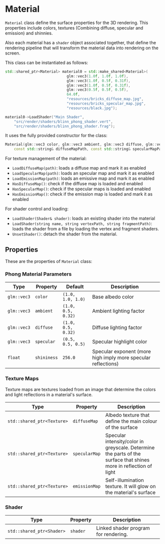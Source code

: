 # Material

`Material` class define the surface properties for the 3D rendering. This properties include colors, textures (Combining diffuse, specular and emission) and shinnies. 

Also each material has a `shader` object associated together, that define the rendering pipeline that will transform the material data into rendering on the screen. 

This class can be instantiated as follows: 
```cpp
std::shared_ptr<Material> material0 = std::make_shared<Material>(
							glm::vec3(1.0f, 1.0f, 1.0f),
							glm::vec3(1.0f, 0.5f, 0.31f),
							glm::vec3(1.0f, 0.5f, 0.31f),
							glm::vec3(0.5f, 0.5f, 0.5f),
							64.0f,
							"resources/bricks_diffuse_map.jpg",
							"resources/bricks_specular_map.jpg",
							"resources/black.jpg");

material0->LoadShader("Main Shader",
	"src/render/shaders/blinn_phong_shader.vert",
	"src/render/shaders/blinn_phong_shader.frag");
```

It uses the fully provided constructor for the class: 
```cpp 
Material(glm::vec3 color, glm::vec3 ambient, glm::vec3 diffuse, glm::vec3 specular, float shininess,  
    const std::string& diffuseMapPath, const std::string& specularMapPath, const std::string& emissionMapPath)
```

For texture management of the material: 
- `LoadDiffuseMap(path)`: loads a diffuse map and mark it as enabled
- `LoadSpecularMap(path)`: loads an specular map and mark it as enabled
- `LoadEmissionMap(path)`: loads an emissive map and mark it as enabled
- `HasDiffuseMap()`: check if the diffuse map is loaded and enabled
- `HasSpecularMap()`: check if the specular maps is loaded and enabled
- `HasEmissionMap()`: check if the emission map is loaded and mark it as enabled

For shader control and loading: 
* `LoadShader(Shader& shader)`: loads an existing shader into the material
* `LoadShader(string name, string vertexPath, string fragmentPath)`: loads the shader from a file by loading the vertex and fragment shaders. 
* `UnsetShader()`: detach the shader from the material. 

## Properties

These are the properties of `Material` class: 

### Phong Material Parameters

|Type|Property|Default|Description|
|---|---|---|---|
|`glm::vec3`|`color`|`(1.0, 1.0, 1.0)`|Base albedo color|
|`glm::vec3`|`ambient`|`(1.0, 0.5, 0.32)`|Ambient lighting factor|
|`glm::vec3`|`diffuse`|`(1.0, 0.5, 0.32)`|Diffuse lighting factor|
|`glm::vec3`|`specular`|`(0.5, 0.5, 0.5)`|Specular highlight color|
|`float`|`shininess`|`256.0`|Specular exponent (more high imply more specular reflections)|

### Texture Maps

Texture maps are textures loaded from an image that determine the colors and light reflections in a material's surface. 

|Type|Property|Description|
|---|---|---|
|`std::shared_ptr<Texture>`|`diffuseMap`|Albedo texture that define the main colour of the surface|
|`std::shared_ptr<Texture>`|`specularMap`|Specular intensity/color in greyscale. Determine the parts of the surface that shines more in reflection of light|
|`std::shared_ptr<Texture>`|`emissionMap`|Self-illumination texture. It will glow on the material's surface|

### Shader

| Type                      | Property | Description                          |
| ------------------------- | -------- | ------------------------------------ |
| `std::shared_ptr<Shader>` | `shader` | Linked shader program for rendering. |